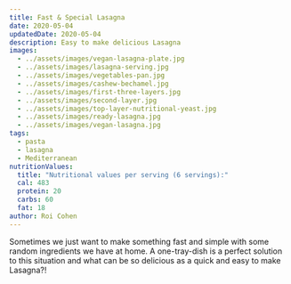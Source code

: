 ```yaml
---
title: Fast & Special Lasagna
date: 2020-05-04
updatedDate: 2020-05-04
description: Easy to make delicious Lasagna
images:
  - ../assets/images/vegan-lasagna-plate.jpg
  - ../assets/images/lasagna-serving.jpg
  - ../assets/images/vegetables-pan.jpg
  - ../assets/images/cashew-bechamel.jpg
  - ../assets/images/first-three-layers.jpg
  - ../assets/images/second-layer.jpg
  - ../assets/images/top-layer-nutritional-yeast.jpg
  - ../assets/images/ready-lasagna.jpg
  - ../assets/images/vegan-lasagna.jpg
tags:
  - pasta
  - lasagna
  - Mediterranean
nutritionValues:
  title: "Nutritional values per serving (6 servings):"
  cal: 483
  protein: 20
  carbs: 60
  fat: 18
author: Roi Cohen
---
```


Sometimes we just want to make something fast and simple with some random ingredients we have at home.
A one-tray-dish is a perfect solution to this situation and what can be so delicious as a quick and easy to make Lasagna?!

<PrintView fileName="fast-and-special-lasagna"/>
